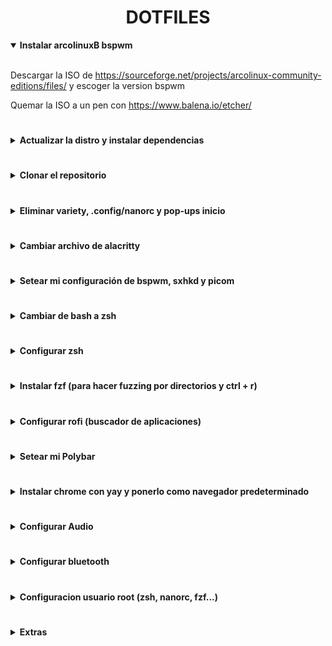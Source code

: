 <div align="center">
    <h1><strong>DOTFILES</strong></h1>
</div>

<details open>
<summary><strong>Instalar arcolinuxB bspwm</strong></summary>
<br>

Descargar la ISO de
<https://sourceforge.net/projects/arcolinux-community-editions/files/> y
escoger la version bspwm

Quemar la ISO a un pen con <https://www.balena.io/etcher/>
</details>

#

<details>
<summary><strong>Actualizar la distro y instalar dependencias</strong></summary>
<br>

```console
mirror;
yay -Syyu;
update;
#Si salta error signature from "David Runge <dvzrv@archlinux.org>"...poner lo siguiente
sudo pacman -S archlinux-keyring; update 
```

Setear git config y generar shh key

```console
git config --global user.name "Sergio-RS";
git config --global user.email "sergio.rodriguez.seoane@udc.es";
ssh-keygen -o -t rsa -C "sergio.rodriguez.seoane@udc.es";
cat .ssh/id_rsa.pub
```

Descargar lsd

```console
sudo pacman -S lsd
```

Fuentes necesarias

```console
yay -S nerd-fonts-cascadia-code nerd-fonts-dejavu-complete nerd-fonts-fira-code;
sudo pacman -S powerline-common awesome-terminal-fonts
```

Para controlar el brillo

```console
sudo pacman -S brightnessctl
```

</details>

#

<details>
<summary><strong>Clonar el repositorio</strong></summary>
<br>

```console
git clone https://github.com/Sergio-RS/dotfiles.git ~/dotfiles
```

</details>

#

<details>
<summary><strong>Eliminar variety, .config/nanorc y pop-ups inicio</strong></summary>
<br>

Eliminamos variety para que no cambie de fondo de pantalla cada cierto tiempo

```console
sudo pacman -Rns variety
```

Borrar `.config/nanorc`. Si queremos cambiar la configuracion de nano está en
`/etc/nanorc`

```console
rm -rf ~/.config/nano
```

Para poder seleccionar y copiar con el ratón y wrapear el texto en el
editor de nano haremos lo siguiente:

```console
sudo rm /etc/nanorc
sudo cp ~/dotfiles/nanorc /etc
```

</details>

#

<details>
<summary><strong>Cambiar archivo de alacritty</strong></summary>
<br>

Ahora vamos a cambiar los archivos de configuracion que pone la distro
automaticamente por los mios

```console
rm ~/.config/alacritty/alacritty.yml;
cp ~/dotfiles/alacritty.yml .config/alacritty/
```

</details>

#

<details>
<summary><strong>Setear mi configuración de bspwm, sxhkd y picom</strong></summary>
<br>

```console
rm -rf ~/.config/bspwm/*;
cp -r ~/dotfiles/bspwm/* ~/.config/bspwm/;
betterlockscreen -u .config/bspwm/betterlockscreen.png
```

</details>

#

<details>
<summary><strong>Cambiar de bash a zsh</strong></summary>
<br>

```console
sudo chsh $USER -s /bin/zsh;
sudo chsh root -s /bin/zsh
```

Hacer un relog pulsando Super + X y despues L
</details>

#

<details>
<summary><strong>Configurar zsh</strong></summary>
<br>

```console
yay -S zsh-theme-powerlevel10k-git;
echo 'source /usr/share/zsh-theme-powerlevel10k/powerlevel10k.zsh-theme' >> ~/.zshrc
```

Cerramos la terminal, abrimos otra y hacemos

```console
p10k configure
```

Ahora instalamos los plugins en el directorio deseado

```console
sudo cp -r /usr/share/zsh/plugins/zsh-syntax-highlighting /usr/share/oh-my-zsh/plugins;
sudo git clone https://github.com/zsh-users/zsh-autosuggestions /usr/share/oh-my-zsh/plugins/zsh-autosuggestions
```

Borramos archivo `~/.zshrc` y ponemos el que tiene mi configuración

```console
rm ~/.zshrc
cp ~/dotfiles/.zshrc ~/
```

</details>

#

<details>
<summary><strong>Instalar fzf (para hacer fuzzing por directorios y ctrl + r)</strong></summary>
<br>

```console
git clone --depth 1 https://github.com/junegunn/fzf.git ~/.fzf;
~/.fzf/install
```

</details>

#

<details>
<summary><strong>Configurar rofi (buscador de aplicaciones)</strong></summary>
<br>

```console
rm -rf ~/.config/rofi/*;
cp ~/dotfiles/rofi/* ~/.config/rofi
```

</details>

#

<details>
<summary><strong>Setear mi Polybar</strong></summary>
<br>

Elegir el comando para copiar la polybar de desktop o de laptop

```console
rm -rf ~/.config/polybar/*;
cp -r ~/dotfiles/polybar/* ~/.config/polybar/
#Polybar de desktop
cp ~/dotfiles/polybar-configs/desktop/config ~/.config/polybar/
#Polybar de laptop
cp ~/dotfiles/polybar-configs/laptop/config ~/.config/polybar/
```

</details>

#

<details>
<summary><strong>Instalar chrome con yay y ponerlo como navegador
predeterminado</strong></summary>
<br>

```console
yay -S google-chrome;
export BROWSER="";
xdg-settings set default-web-browser google-chrome.desktop
```

</details>

#

<details>
<summary><strong>Configurar Audio</strong></summary>
<br>

```console
pavucontrol
```

1. Ir a la pestaña Configuration
2. Elegir los perfiles que queramos para cada salida de audio. Poner en Off si
no queremos usar nunca esa salida
3. Ir a la pestaña Output Devices
4. Seleccionar como fallback (cuadrado derecho con icono circular y un tick)
el audio principal

</details>

#

<details>
<summary><strong>Configurar bluetooth</strong></summary>
<br>

Setear Autoenable=true en `/etc/bluetooth/main.conf`

Mirar si el servicio de bluetooth está corriendo. En caso de que no lo estea
iniciarlo y activarlo para la siguiente vez que se encienda el pc

```console
sudo systemctl status bluetooth.service
sudo systemctl start bluetooth.service
sudo systemctl enable bluetooth.service
```

Ahora vamos a configurar algún dispositivo bluetooth

```console
bluetoothctl
#Dentro de la consola de bluetoothctl
power on
#agent on y default para que conecte automáticamente cualquiera dispositivo bluetooth que estea en modo trusted
agent on
default-agent
#Ahora escaneamos dispositivos
scan on
#Una vez tengamos el que queremos 
trust *MAC* #MAC es la del dispositivo que queremos
pair *MAC*
#Nos pedirá o que aceptemos el código o que lo escribamos para hacer el pairing
connect *MAC*
```

</details>

#

<details>
<summary><strong>Configuracion usuario root (zsh, nanorc, fzf...)</strong></summary>
<br>

Haremos un link simbólico. La zsh de root apuntará a la del usuario normal.
Poner en ***USUARIO*** el nombre de usuario que se usa normalmente

```console
sudo su;
ln -s -f /home/USUARIO/.zshrc /root/.zshrc;
#Cerramos terminal y abrimos otra
sudo su;
#Configurar p10k y si no sale el promp hacemos:
p10k configure
```

Para configurar el prompt de root y que se sepa que somos superusuarios haremos
desde root:

```console
rm ~/.p10k.zsh;
cp /home/USUARIO/dotfiles/.p10k.zsh ~/
```

Borrar la carpeta `~/.config/nano` para tener las settings comunes que están en
`/etc/nanorc`

Para tener en root tambien el fzf tenemos que volver a instalarlo en root.
Desde la consola de root:

```console
git clone --depth 1 https://github.com/junegunn/fzf.git ~/.fzf;
~/.fzf/install
```

</details>

#

<details>
<summary><strong>Extras</strong></summary>
<br>

Borrar todas las carpetas innecesarias de `/home/USUARIO` y crear la carpeta de descargas `downloads`

```console
rm -rf carpeta;
mkdir downloads
```

Establecer carpeta de descargas de chrome la que creamos como `downloads`
1. Ir a las settings de chrome
2. Buscar descargas en el panel de la izquierda
3. Cambiar la carpeta default por la nueva

Descargar Visual Studio Code

```console
yay -S visual-studio-code-bin
```

Emojis de google. Para visualizarlos bien en yt

```console
sudo pacman -S noto-fonts-emoji
```

Poner touchpad invertido

```console
sudo rm /etc/X11/xorg.conf.d/30-touchpad.conf
sudo cp ~/dotfiles/30-touchpad.conf /etc/X11/xorg.conf.d/
```

Arreglar error alacritty diferentes tamaños de fuente entre 2 monitores

```console
sudo nano /etc/envioroment
#Añadir la siguiente línea
WINIT_X11_SCALE_FACTOR=1.5
```

Configurar lo que hacer al cerrar la tapa:

1. `Super + a` para abrir el buscador de apliaciones
2. Buscar power manager
3. Elegir las settings deseadas  

</details>
